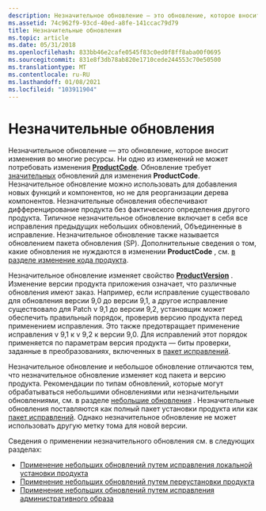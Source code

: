 ```yaml
---
description: Незначительное обновление — это обновление, которое вносит изменения во многие ресурсы.
ms.assetid: 74c962f9-93cd-40ed-a8fe-141ccac79d79
title: Незначительные обновления
ms.topic: article
ms.date: 05/31/2018
ms.openlocfilehash: 833bb46e2cafe0545f83c0ed0f8ff8aba00f0695
ms.sourcegitcommit: 831e8f3db78ab820e1710cede244553c70e50500
ms.translationtype: MT
ms.contentlocale: ru-RU
ms.lasthandoff: 01/08/2021
ms.locfileid: "103911904"
---
```

# <a name="minor-upgrades"></a>Незначительные обновления

Незначительное обновление — это обновление, которое вносит изменения во многие ресурсы. Ни одно из изменений не может потребовать изменения [**ProductCode**](productcode.md). Обновление требует [значительных](major-upgrades.md) обновлений для изменения **ProductCode**. Незначительное обновление можно использовать для добавления новых функций и компонентов, но не для реорганизации дерева компонентов. Незначительные обновления обеспечивают дифференцирование продукта без фактического определения другого продукта. Типичное незначительное обновление включает в себя все исправления предыдущих небольших обновлений, Объединенные в исправление. Незначительное обновление также называется обновлением пакета обновления (SP). Дополнительные сведения о том, какие обновления не нуждаются в изменении **ProductCode** , см. [в разделе изменение кода продукта](changing-the-product-code.md).

Незначительное обновление изменяет свойство [**ProductVersion**](productversion.md) . Изменение версии продукта приложения означает, что различные обновления имеют заказ. Например, если исправление существовало для обновления версии 9,0 до версии 9,1, а другое исправление существовало для Patch v 9,1 до версии 9,2, установщик может обеспечить правильный порядок, проверив версию продукта перед применением исправления. Это также предотвращает применение исправления v 9,1 к v 9,2 к версии 9,0. Для исправлений этот порядок применяется по параметрам версия продукта — биты проверки, заданные в преобразованиях, включенных в [пакет исправлений](patch-packages.md).

Незначительное обновление и небольшое обновление отличаются тем, что незначительное обновление изменяет код пакета и версию продукта. Рекомендации по типам обновлений, которые могут обрабатываться небольшими обновлениями или незначительными обновлениями, см. в разделе [небольшие обновления](small-updates.md) . Незначительные обновления поставляются как полный пакет установки продукта или как [пакет исправлений](patch-packages.md). Однако незначительное обновление не может использовать другую метку тома для новой версии.

Сведения о применении незначительного обновления см. в следующих разделах:

-   [Применение небольших обновлений путем исправления локальной установки продукта](applying-small-updates-by-patching-the-local-installation-of-the-product.md)
-   [Применение небольших обновлений путем переустановки продукта](applying-small-updates-by-reinstalling-the-product.md)
-   [Применение небольших обновлений путем исправления административного образа](applying-small-updates-by-patching-an-administrative-image.md)

 

 



